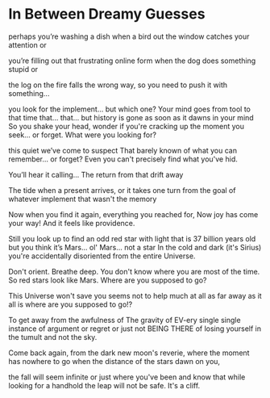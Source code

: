 # In Between Dreamy Guesses

perhaps you’re washing a dish when
a bird out the window catches your attention or

you’re filling out that frustrating online form
when the dog does something stupid or

the log on the fire falls the wrong way,
so you need to push it with something...

you look for the implement... but which one?
Your mind goes from tool to that time that... that...
but history is gone as soon as it dawns in your mind
So you shake your head,
wonder if you're cracking up
the moment you seek... or forget.
What were you looking for?

this quiet we’ve come to suspect
That barely known of what
you can remember... or forget?
Even you can't precisely find
what you've hid.

You’ll hear it calling...
The return from that drift away

The tide when
a present arrives, or it takes one
turn from the goal of whatever
implement that wasn't the memory

Now when you find it again,
everything you reached for,
Now joy has come your way!
And it feels like providence.

Still you look up
to find an odd red star with light
that is 37 billion years old
but you think it’s Mars... ol' Mars... not a star
In the cold and dark (it's Sirius)
you're accidentally disoriented
from the entire Universe.

Don't orient. Breathe deep.
    You don't know where you are most of the time.
So red stars look like Mars.
Where are you supposed to go?

This Universe won't save you
seems not to help much at all
as far away as it all is
where are you supposed to go!?

To get away from the awfulness of
The gravity of EV-ery single  single instance
of argument or regret or just not BEING THERE
of losing yourself in the tumult and not the sky.

Come back again,
from the dark new moon's reverie,
where the moment has nowhere to go
when the distance of the stars dawn
on you,

the fall will seem infinite
or just where you've been
and know that
while looking for a handhold
the leap will not be safe.
It's a cliff.
